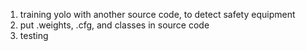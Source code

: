 1. training yolo with another source code, to detect safety equipment
2. put .weights, .cfg, and classes in source code
3. testing
